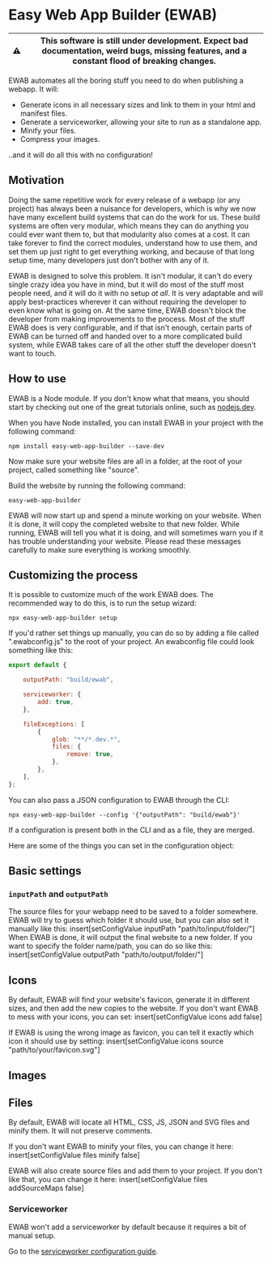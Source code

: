 # Easy Web App Builder (EWAB)

| :warning: | This software is still under development. Expect bad documentation, weird bugs, missing features, and a constant flood of breaking changes. |
|-----------|---------------------------------------------------------------------------------------------------------------------------------------------|

EWAB automates all the boring stuff you need to do when publishing a webapp. It will:

- Generate icons in all necessary sizes and link to them in your html and manifest files.
- Generate a serviceworker, allowing your site to run as a standalone app.
- Minify your files.
- Compress your images.

..and it will do all this with no configuration!

## Motivation
Doing the same repetitive work for every release of a webapp (or any project) has always been a nuisance for developers, which is why we now have many excellent build systems that can do the work for us. These build systems are often very modular, which means they can do anything you could ever want them to, but that modularity also comes at a cost. It can take forever to find the correct modules, understand how to use them, and set them up just right to get everything working, and because of that long setup time, many developers just don't bother with any of it.

EWAB is designed to solve this problem. It isn't modular, it can't do every single crazy idea you have in mind, but it will do most of the stuff most people need, and it will do it with no setup _at all_. It is very adaptable and will apply best-practices wherever it can without requiring the developer to even know what is going on.
At the same time, EWAB doesn't block the developer from making improvements to the process. Most of the stuff EWAB does is very configurable, and if that isn't enough, certain parts of EWAB can be turned off and handed over to a more complicated build system, while EWAB takes care of all the other stuff the developer doesn't want to touch.

## How to use
EWAB is a Node module. If you don't know what that means, you should start by checking out one of the great tutorials online, such as [nodejs.dev](https://nodejs.dev/learn/introduction-to-nodejs).

When you have Node installed, you can install EWAB in your project with the following command:
```
npm install easy-web-app-builder --save-dev
```
Now make sure your website files are all in a folder, at the root of your project, called something like "source".

Build the website by running the following command:
```
easy-web-app-builder
```

EWAB will now start up and spend a minute working on your website. When it is done, it will copy the completed website to that new folder.
While running, EWAB will tell you what it is doing, and will sometimes warn you if it has trouble understanding your website. Please read these messages carefully to make sure everything is working smoothly.

## Customizing the process
It is possible to customize much of the work EWAB does. The recommended way to do this, is to run the setup wizard:
```
npx easy-web-app-builder setup
```

If you'd rather set things up manually, you can do so by adding a file called ".ewabconfig.js" to the root of your project. An ewabconfig file could look something like this:
```js
export default {

	outputPath: "build/ewab",

	serviceworker: {
		add: true,
	},

	fileExceptions: [
		{
			glob: "**/*.dev.*",
			files: {
				remove: true,
			},
		},
	],
};
```
You can also pass a JSON configuration to EWAB through the CLI:
```
npx easy-web-app-builder --config '{"outputPath": "build/ewab"}'
```
If a configuration is present both in the CLI and as a file, they are merged.


Here are some of the things you can set in the configuration object:

## Basic settings

### `inputPath` and  `outputPath`
The source files for your webapp need to be saved to a folder somewhere. EWAB will try to guess which folder it should use, but you can also set it manually like this:
insert[setConfigValue inputPath "path/to/input/folder/"]
When EWAB is done, it will output the final website to a new folder. If you want to specify the folder name/path, you can do so like this:
insert[setConfigValue outputPath "path/to/output/folder/"]

## Icons
By default, EWAB will find your website's favicon, generate it in different sizes, and then add the new copies to the website. If you don't want EWAB to mess with your icons, you can set:
insert[setConfigValue icons add false]

If EWAB is using the wrong image as favicon, you can tell it exactly which icon it should use by setting:
insert[setConfigValue icons source "path/to/your/favicon.svg"]

## Images

## Files
By default, EWAB will locate all HTML, CSS, JS, JSON and SVG files and minify them. It will not preserve comments.

If you don't want EWAB to minify your files, you can change it here:
insert[setConfigValue files minify false]

EWAB will also create source files and add them to your project. If you don't like that, you can change it here:
insert[setConfigValue files addSourceMaps false]

### Serviceworker
EWAB won't add a serviceworker by default because it requires a bit of manual setup.

Go to the [serviceworker configuration guide](./docs/serviceworker.md).
